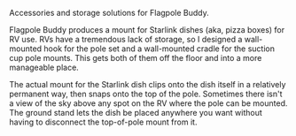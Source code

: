 Accessories and storage solutions for Flagpole Buddy.

Flagpole Buddy produces a mount for Starlink dishes (aka, pizza boxes) for
RV use. RVs have a tremendous lack of storage, so I designed a wall-mounted
hook for the pole set and a wall-mounted cradle for the suction cup pole
mounts. This gets both of them off the floor and into a more manageable place.

The actual mount for the Starlink dish clips onto the dish itself in a
relatively permanent way, then snaps onto the top of the pole. Sometimes there
isn't a view of the sky above any spot on the RV where the pole can be mounted.
The ground stand lets the dish be placed anywhere you want without having to
disconnect the top-of-pole mount from it.

